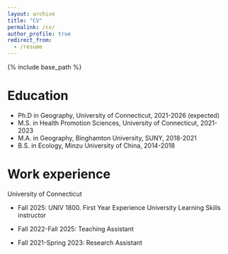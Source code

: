 ```yaml
---
layout: archive
title: "CV"
permalink: /cv/
author_profile: true
redirect_from:
  - /resume
---
```


{% include base_path %}

Education
======
* Ph.D in Geography, University of Connecticut, 2021-2026 (expected)
* M.S. in Health Promotion Sciences, University of Connecticut, 2021-2023
* M.A. in Geography, Binghamton University, SUNY, 2018-2021
* B.S. in Ecology, Minzu University of China, 2014-2018

Work experience
======
University of Connecticut
* Fall 2025: UNIV 1800. First Year Experience University Learning Skills instructor
    
* Fall 2022-Fall 2025: Teaching Assistant
    
* Fall 2021-Spring 2023: Research Assistant



